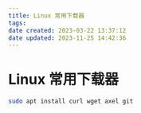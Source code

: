 ```yaml
---
title: Linux 常用下载器
tags: 
date created: 2023-03-22 13:37:12
date updated: 2023-11-25 14:42:36
---
```


# Linux 常用下载器

```sh
sudo apt install curl wget axel git
```
